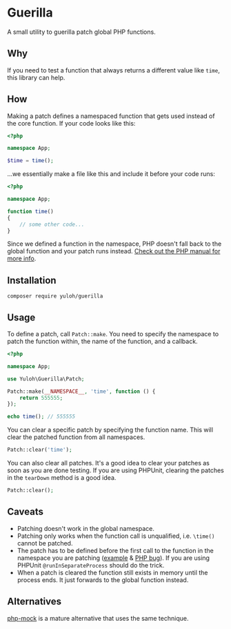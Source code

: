 # Guerilla

A small utility to guerilla patch global PHP functions.

## Why

If you need to test a function that always returns a different value like `time`, this library can help.

## How

Making a patch defines a namespaced function that gets used instead of the core function.  If your code looks like this:

```php
<?php

namespace App;

$time = time();
```

...we essentially make a file like this and include it before your code runs:

```php
<?php

namespace App;

function time()
{
    // some other code...
}
```

Since we defined a function in the namespace, PHP doesn't fall back to the global function and your patch runs instead.  [Check out the PHP manual for more info](http://php.net/manual/en/language.namespaces.fallback.php).

## Installation

```
composer require yuloh/guerilla
```

## Usage

To define a patch, call `Patch::make`.  You need to specify the namespace to patch the function within, the name of the function, and a callback.

```php
<?php

namespace App;

use Yuloh\Guerilla\Patch;

Patch::make(__NAMESPACE__, 'time', function () {
    return 555555;
});

echo time(); // 555555
```

You can clear a specific patch by specifying the function name.  This will clear the patched function from all namespaces.

```php
Patch::clear('time');
```

You can also clear all patches.  It's a good idea to clear your patches as soon as you are done testing.  If you are using PHPUnit, clearing the patches in the `tearDown` method is a good idea.

```php
Patch::clear();
```

## Caveats

* Patching doesn't work in the global namespace.
* Patching only works when the function call is unqualified, i.e. `\time()` cannot be patched.
* The patch has to be defined before the first call to the function in the namespace you are patching ([example](https://3v4l.org/5BpT9) & [PHP bug](https://bugs.php.net/bug.php?id=64346)).  If you are using PHPUnit `@runInSeparateProcess` should do the trick.
* When a patch is cleared the function still exists in memory until the process ends.  It just forwards to the global function instead.

## Alternatives

[php-mock](https://github.com/php-mock/php-mock) is a mature alternative that uses the same technique.
